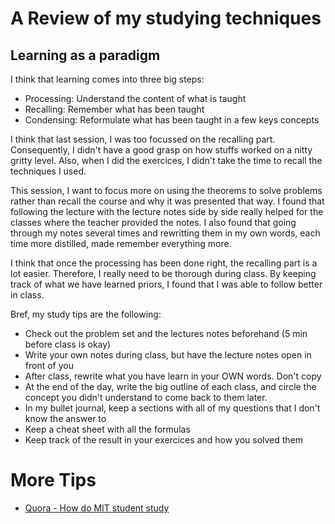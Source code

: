 # A Review of my studying techniques

## Learning as a paradigm

I think that learning comes into three big steps:
- Processing: Understand the content of what is taught
- Recalling: Remember what has been taught
- Condensing: Reformulate what has been taught in a few keys concepts

I think that last session, I was too focussed on the recalling part. 
Consequently, I didn't have a good grasp on how stuffs worked on a nitty 
gritty level. Also, when I did the exercices, I didn't take the time to 
recall the techniques I used.

This session, I want to focus more on using the theorems to solve problems 
rather than recall the course and why it was presented that way. I found that 
following the lecture with the lecture notes side by side really helped 
for the classes where the teacher provided the notes. I also found 
that going through my notes several times and rewritting them in my own 
words, each time more distilled, made remember everything more.

I think that once the processing has been done right, the recalling part is 
a lot easier. Therefore, I really need to be thorough during class. By keeping 
track of what we have learned priors, I found that I was able to follow better 
in class.

Bref, my study tips are the following:

- Check out the problem set and the lectures notes beforehand (5 min before 
  class is okay)
- Write your own notes during class, but have the lecture notes open in front 
  of you 
- After class, rewrite what you have learn in your OWN words. Don't copy
- At the end of the day, write the big outline of each class, and circle the 
  concept you didn't understand to come back to them later.
- In my bullet journal, keep a sections with all of my questions that I 
  don't know the answer to 
- Keep a cheat sheet with all the formulas
- Keep track of the result in your exercices and how you solved them




# More Tips

- [Quora - How do MIT student study](https://www.quora.com/How-do-MIT-students-study-for-their-courses)


